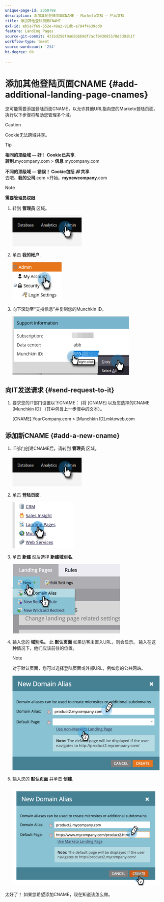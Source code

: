 ```yaml
---
unique-page-id: 2359798
description: 添加其他登陆页面CNAME - Marketo文档 — 产品文档
title: 添加其他登陆页面CNAME
exl-id: eb5a7f69-552e-49a2-91db-a784f4639cd0
feature: Landing Pages
source-git-commit: 431bd258f9a68bbb9df7acf043085578d3d91b1f
workflow-type: tm+mt
source-wordcount: '234'
ht-degree: 0%

---
```


# 添加其他登陆页面CNAME {#add-additional-landing-page-cnames}

您可能需要添加登陆页面CNAME，以允许其他URL指向您的Marketo登陆页面。 执行以下步骤将帮助您管理多个域。

>[!CAUTION]
>
>Cookie无法跨域共享。

>[!TIP]
>
>**相同的顶级域 — 好！ Cookie已共享**.<br/> **转到**.mycompany.com > **信息**.mycompany.com
>
>**不同的顶级域 — 错误！ Cookie包括 _非_ 共享**.<br/> 去吧。**我的公司**.com >开始。**mynewcompany**.com

>[!NOTE]
>
>**需要管理员权限**

1. 转到 **管理员** 区域。

   ![](assets/add-additional-landing-page-cnames-1.png)

1. 单击 **我的帐户**.

   ![](assets/add-additional-landing-page-cnames-2.png)

1. 向下滚动至“支持信息”并复制您的Munchkin ID。

   ![](assets/add-additional-landing-page-cnames-3.png)

## 向IT发送请求 {#send-request-to-it}

1. 要求您的IT部门设置以下CNAME： (将 [CNAME] 以及您选择的CNAME [Munchkin ID] （其中包含上一步骤中的文本）。

   [CNAME].YourCompany.com > [Munchkin ID].mktoweb.com

## 添加新CNAME {#add-a-new-cname}

1. IT部门创建CNAME后，请转到 **管理员** 区域。

   ![](assets/add-additional-landing-page-cnames-4.png)

1. 单击 **登陆页面**.

   ![](assets/add-additional-landing-page-cnames-5.png)

1. 单击 **新建** 然后选择 **新建域别名**.

   ![](assets/add-additional-landing-page-cnames-6.png)

1. 输入您的 **域别名。** 此 **默认页面** 如果访客未置入URL，则会显示。 输入在这种情况下，他们应该前往的位置。

   >[!NOTE]
   >
   >对于默认页面，您可以选择登陆页面或外部URL，例如您的公共网站。

   ![](assets/add-additional-landing-page-cnames-7.png)

1. 输入您的 **默认页面** 并单击 **创建**.

   ![](assets/add-additional-landing-page-cnames-8.png)

太好了！ 如果您希望添加CNAME，现在知道该怎么做。
